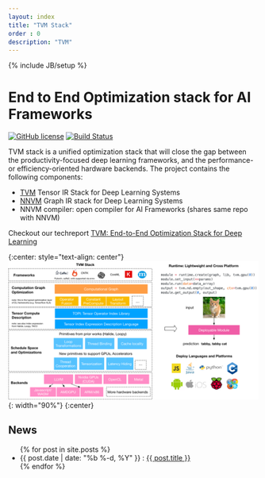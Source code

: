 ```yaml
---
layout: index
title: "TVM Stack"
order : 0
description: "TVM"
---
```

{% include JB/setup %}


End to End Optimization stack for AI Frameworks
====================================================
[![GitHub license](http://dmlc.github.io/img/apache2.svg)](./LICENSE)
[![Build Status](http://mode-gpu.cs.washington.edu:8080/buildStatus/icon?job=dmlc/tvm/master)](http://mode-gpu.cs.washington.edu:8080/job/dmlc/job/tvm/job/master/)


TVM stack is a unified optimization stack that will close the gap between the productivity-focused deep learning frameworks,
and the performance- or efficiency-oriented hardware backends. The project contains the following components:
- [TVM](https://github.com/dmlc/tvm) Tensor IR Stack for Deep Learning Systems
- [NNVM](https://github.com/dmlc/nnvm) Graph IR stack for Deep Learning Systems
- NNVM compiler: open compiler for AI Frameworks (shares same repo with NNVM)

Checkout our techreport [TVM: End-to-End Optimization Stack for Deep Learning](https://arxiv.org/abs/1802.04799)

{:center: style="text-align: center"}
![image](/images/main/stack_tvmlang.png){: width="90%"}
{:center}

News
----
<ul>
{% for post in site.posts %}
<li> <span>{{ post.date | date: "%b %-d, %Y" }} :
   <a class="post-link" href="{{ post.url | prepend: site.baseurl }}.html">{{ post.title }}</a>
</span>
</li>
{% endfor %}
</ul>
